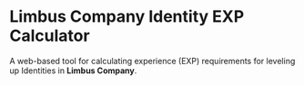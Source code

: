 # Limbus Company Identity EXP Calculator

A web-based tool for calculating experience (EXP) requirements for leveling up Identities in **Limbus Company**.

